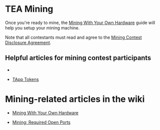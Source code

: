 # TEA Mining

Once you're ready to mine, the [Mining With Your Own Hardware](Mining-With-Own-Hardware.md) guide will help you setup your mining machine.

Note that all contestants must read and agree to the [Mining Contest Disclosure Agreement](https://github.com/tearust/teaproject/wiki/Mining-Contest-Disclosure-Agreement).

## Helpful articles for mining contest participants 

- 

- [TApp Tokens](https://github.com/tearust/teaproject/wiki/TApp-Token-Supply-and-Demand) 

# Mining-related articles in the wiki



- [Mining With Your Own Hardware](https://github.com/tearust/teaproject/wiki/Mining-With-Your-Own-Hardware)

- [Mining: Required Open Ports](https://github.com/tearust/teaproject/wiki/Mining:-Required-Open-Ports)

